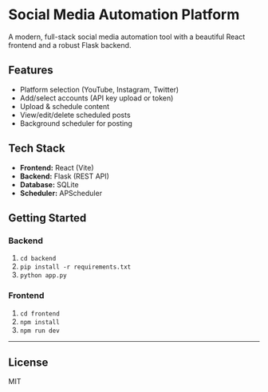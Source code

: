 # Social Media Automation Platform

A modern, full-stack social media automation tool with a beautiful React frontend and a robust Flask backend.

## Features
- Platform selection (YouTube, Instagram, Twitter)
- Add/select accounts (API key upload or token)
- Upload & schedule content
- View/edit/delete scheduled posts
- Background scheduler for posting

## Tech Stack
- **Frontend:** React (Vite)
- **Backend:** Flask (REST API)
- **Database:** SQLite
- **Scheduler:** APScheduler

## Getting Started

### Backend
1. `cd backend`
2. `pip install -r requirements.txt`
3. `python app.py`

### Frontend
1. `cd frontend`
2. `npm install`
3. `npm run dev`

---

## License
MIT 